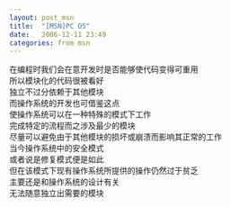 ```yaml
---
layout: post_msn
title:  "[MSN]PC OS"
date:   2006-12-11 23:49
categories: from msn
--- 
```

在编程时我们会在意开发时是否能够使代码变得可重用  
所以模块化的代码很被看好  
独立不过分依赖于其他模块  
而操作系统的开发也可借鉴这点  
使操作系统可以在一种特殊的模式下工作  
完成特定的流程而之涉及最少的模块  
尽量可以避免由于其他模块的损坏或崩溃而影响其正常的工作  
当今操作系统中的安全模式  
或者说是修复模式便是如此  
但在该模式下现有操作系统所提供的操作仍然过于贫乏  
主要还是和操作系统的设计有关  
无法随意独立出需要的模块  